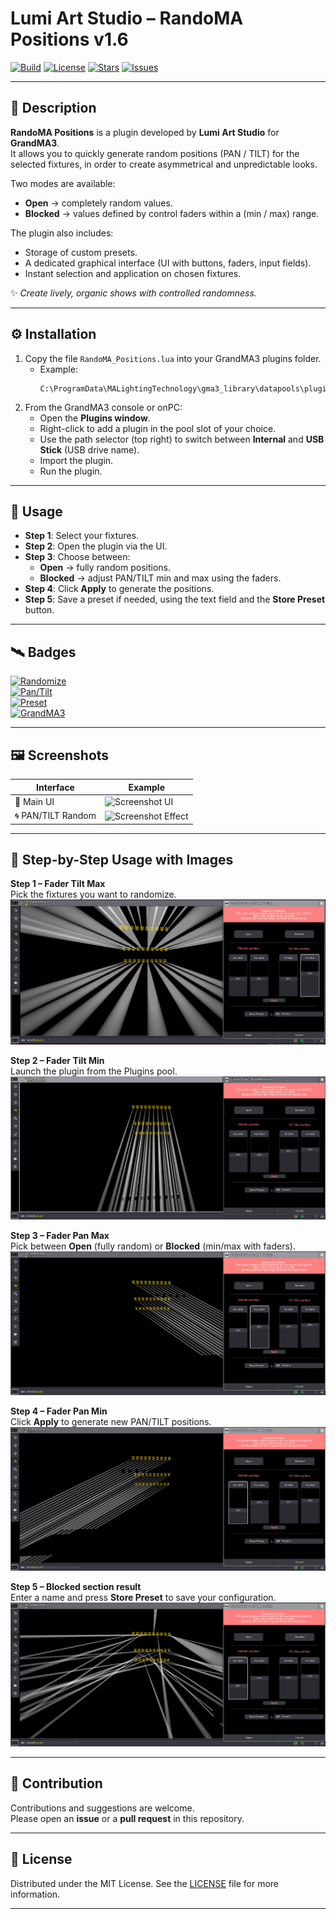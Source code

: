 # Lumi Art Studio – RandoMA Positions v1.6

[![Build](https://img.shields.io/badge/Status-Stable-green?logo=github)](https://github.com/MayBeLinux/randoMA-Positions)
[![License](https://img.shields.io/badge/License-MIT-purple)](LICENSE)
[![Stars](https://img.shields.io/github/stars/MayBeLinux/randoMA-Positions?style=social)](https://github.com/MayBeLinux/randoMA-Positions/stargazers)
[![Issues](https://img.shields.io/github/issues/MayBeLinux/randoMA-Positions?logo=github)](https://github.com/MayBeLinux/randoMA-Positions/issues)

---

## 🔮 Description  

**RandoMA Positions** is a plugin developed by **Lumi Art Studio** for **GrandMA3**.  
It allows you to quickly generate random positions (PAN / TILT) for the selected fixtures, in order to create asymmetrical and unpredictable looks.  

Two modes are available:  
- **Open** → completely random values.  
- **Blocked** → values defined by control faders within a (min / max) range.  

The plugin also includes:  
- Storage of custom presets.  
- A dedicated graphical interface (UI with buttons, faders, input fields).  
- Instant selection and application on chosen fixtures.  

✨ *Create lively, organic shows with controlled randomness.*  

---

## ⚙️ Installation  

1. Copy the file `RandoMA_Positions.lua` into your GrandMA3 plugins folder.  
   - Example:  
     ```
     C:\ProgramData\MALightingTechnology\gma3_library\datapools\plugins
     ```  
2. From the GrandMA3 console or onPC:  
   - Open the **Plugins window**.  
   - Right-click to add a plugin in the pool slot of your choice.  
   - Use the path selector (top right) to switch between __Internal__ and __USB Stick__ (USB drive name).  
   - Import the plugin.  
   - Run the plugin.  

---

## 🚀 Usage  

- **Step 1**: Select your fixtures.  
- **Step 2**: Open the plugin via the UI.  
- **Step 3**: Choose between:  
  - **Open** → fully random positions.  
  - **Blocked** → adjust PAN/TILT min and max using the faders.  
- **Step 4**: Click **Apply** to generate the positions.  
- **Step 5**: Save a preset if needed, using the text field and the __Store Preset__ button.  

---

## 🛰️ Badges  

[![Randomize](https://img.shields.io/badge/🎲-Randomize-blue)](#)  
[![Pan/Tilt](https://img.shields.io/badge/🌀-PAN%2FTILT-lightgrey)](#)  
[![Preset](https://img.shields.io/badge/💾-Preset-orange)](#)  
[![GrandMA3](https://img.shields.io/badge/🎚️-GrandMA3-yellow)](#)  

---

## 🖼️ Screenshots  

| Interface | Example |
|-----------|---------|
| 🎨 Main UI | ![Screenshot UI](assets/screenshot-ui.png) |
| 🌀 PAN/TILT Random | ![Screenshot Effect](assets/screenshot-effect.png) |

---

## 📝 Step-by-Step Usage with Images  

**Step 1 – Fader Tilt Max**  
Pick the fixtures you want to randomize.  
![Step 1](assets/randoMA_6.png)  

**Step 2 – Fader Tilt Min**  
Launch the plugin from the Plugins pool.  
![Step 2](assets/randoMA_3.png)  

**Step 3 – Fader Pan Max**  
Pick between **Open** (fully random) or **Blocked** (min/max with faders).  
![Step 3](assets/randoMA_4.png)  

**Step 4 – Fader Pan Min**  
Click **Apply** to generate new PAN/TILT positions.  
![Step 4](assets/randoMA_5.png)  

**Step 5 – Blocked section result**  
Enter a name and press **Store Preset** to save your configuration.  
![Step 5](assets/randoMA_1.png)  

---

## 🤝 Contribution  

Contributions and suggestions are welcome.  
Please open an **issue** or a **pull request** in this repository.  

---

## 📜 License  

Distributed under the MIT License. See the [LICENSE](LICENSE) file for more information.  

---
